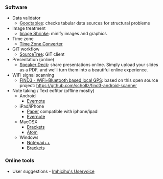 ### Software
* Data validator
    - [Goodtables](http://try.goodtables.io/): checks tabular data sources for structural problems
* Image treatment
    - [Image Shrinke](https://github.com/stefansl/image-shrinker): minify images and graphics
* Time zone
    - [Time Zone Converter](https://timezoneconverterapp.com/#download)
* GIT workflow
    - [SourceTree](https://www.sourcetreeapp.com/): GIT client
* Presentation (online)
    - [Speaker Deck](https://speakerdeck.com/): share presentations online. Simply upload your slides as a PDF, and we’ll turn them into a beautiful online experience.
* WIFI signal scanning
    - [FIND3 - WiFi+Bluetooth based local GPS](https://play.google.com/store/apps/details?id=com.internalpositioning.find3.find3app): based on this open source project: https://github.com/schollz/find3-android-scanner
* Note taking / Text edfitor (offline mostly)
    * Android
        - [Evernote](https://play.google.com/store/apps/details?id=com.evernote&hl=es_419)
    * iPad/iPhone
        - [Paper](https://apps.apple.com/es/app/paper/id506003812) compatible with iphone/ipad
        - [Evernote](https://apps.apple.com/ar/app/evernote/id281796108)
    * MacOSX
        - [Brackets](http://brackets.io/)
        - [Atom](https://atom.io/)
    * Windows
        - [Notepad++](https://notepad-plus-plus.org/)
        - [Brackets](http://brackets.io/)
        
### Online tools
* User suggestions
        - [Imhicihu's Uservoice](https://imhicihu.uservoice.com/)
